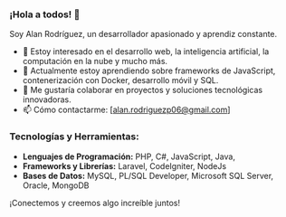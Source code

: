 ### ¡Hola a todos! 👋

Soy Alan Rodríguez, un desarrollador apasionado y aprendiz constante.

- 👀 Estoy interesado en el desarrollo web, la inteligencia artificial, la computación en la nube y mucho más.
- 🌱 Actualmente estoy aprendiendo sobre frameworks de JavaScript, contenerización con Docker, desarrollo móvil y SQL.
- 💞️ Me gustaría colaborar en proyectos y soluciones tecnológicas innovadoras.
- 📫 Cómo contactarme: [alan.rodriguezp06@gmail.com]

### Tecnologías y Herramientas:

- **Lenguajes de Programación:** PHP, C#, JavaScript, Java, 
- **Frameworks y Librerías:** Laravel, CodeIgniter, NodeJs
- **Bases de Datos:** MySQL, PL/SQL Developer, Microsoft SQL Server, Oracle, MongoDB

¡Conectemos y creemos algo increíble juntos!

<!---
ajrodriguezp/ajrodriguezp is a ✨ special ✨ repository because its `README.md` (this file) appears on your GitHub profile.
You can click the Preview link to take a look at your changes.
--->
